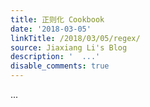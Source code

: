```yaml
---
title: 正则化 Cookbook
date: '2018-03-05'
linkTitle: /2018/03/05/regex/
source: Jiaxiang Li's Blog
description: '  ...'
disable_comments: true
---
```

  ...